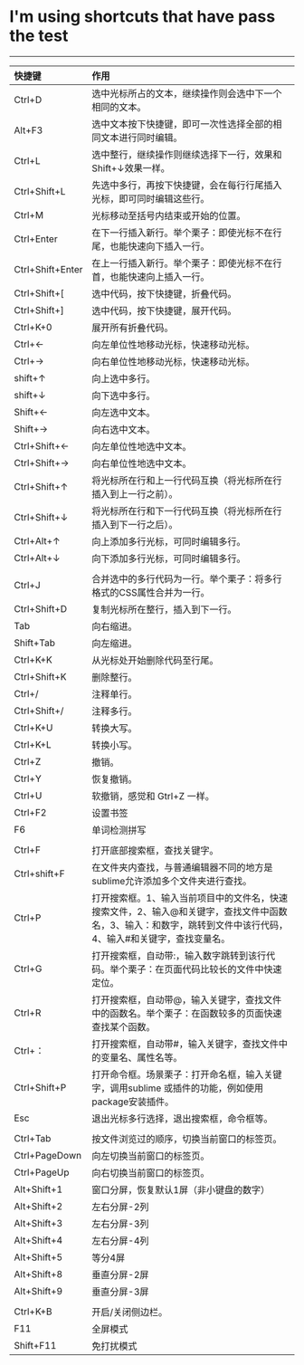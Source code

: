 # I'm using shortcuts that have  pass the test

----------

|快捷键|作用|
|:--------|:----------------------------------------------|
|Ctrl+D|            选中光标所占的文本，继续操作则会选中下一个相同的文本。|
|Alt+F3|            选中文本按下快捷键，即可一次性选择全部的相同文本进行同时编辑。|
|Ctrl+L|            选中整行，继续操作则继续选择下一行，效果和 Shift+↓效果一样。|
|Ctrl+Shift+L|      先选中多行，再按下快捷键，会在每行行尾插入光标，即可同时编辑这些行。|
|Ctrl+M|            光标移动至括号内结束或开始的位置。|
|Ctrl+Enter|        在下一行插入新行。举个栗子：即使光标不在行尾，也能快速向下插入一行。|
|Ctrl+Shift+Enter|  在上一行插入新行。举个栗子：即使光标不在行首，也能快速向上插入一行。|
|Ctrl+Shift+[|      选中代码，按下快捷键，折叠代码。|
|Ctrl+Shift+]|      选中代码，按下快捷键，展开代码。|
|Ctrl+K+0|          展开所有折叠代码。|
|Ctrl+←|            向左单位性地移动光标，快速移动光标。|
|Ctrl+→|            向右单位性地移动光标，快速移动光标。|
|shift+↑|           向上选中多行。|
|shift+↓|           向下选中多行。|
|Shift+←|           向左选中文本。|
|Shift+→|           向右选中文本。|
|Ctrl+Shift+←|      向左单位性地选中文本。|
|Ctrl+Shift+→|      向右单位性地选中文本。|
|Ctrl+Shift+↑|      将光标所在行和上一行代码互换（将光标所在行插入到上一行之前）。|
|Ctrl+Shift+↓|      将光标所在行和下一行代码互换（将光标所在行插入到下一行之后）。|
|Ctrl+Alt+↑|        向上添加多行光标，可同时编辑多行。|
|Ctrl+Alt+↓|        向下添加多行光标，可同时编辑多行。|
| | |
|Ctrl+J|            合并选中的多行代码为一行。举个栗子：将多行格式的CSS属性合并为一行。|
|Ctrl+Shift+D|      复制光标所在整行，插入到下一行。|
|Tab|               向右缩进。|
|Shift+Tab|         向左缩进。|
|Ctrl+K+K|          从光标处开始删除代码至行尾。|
|Ctrl+Shift+K|      删除整行。|
|Ctrl+/|            注释单行。|
|Ctrl+Shift+/|      注释多行。|
|Ctrl+K+U|          转换大写。|
|Ctrl+K+L|          转换小写。|
|Ctrl+Z|            撤销。|
|Ctrl+Y|            恢复撤销。|
|Ctrl+U|            软撤销，感觉和 Gtrl+Z 一样。|
|Ctrl+F2|           设置书签|
|F6|                单词检测拼写|
| | |
|Ctrl+F|            打开底部搜索框，查找关键字。|
|Ctrl+shift+F|      在文件夹内查找，与普通编辑器不同的地方是sublime允许添加多个文件夹进行查找。|
|Ctrl+P|            打开搜索框。1、输入当前项目中的文件名，快速搜索文件，2、输入@和关键字，查找文件中函数名，3、输入：和数字，跳转到文件中该行代码，4、输入#和关键字，查找变量名。|
|Ctrl+G|            打开搜索框，自动带:，输入数字跳转到该行代码。举个栗子：在页面代码比较长的文件中快速定位。|
|Ctrl+R|            打开搜索框，自动带@，输入关键字，查找文件中的函数名。举个栗子：在函数较多的页面快速查找某个函数。|
|Ctrl+：|           打开搜索框，自动带#，输入关键字，查找文件中的变量名、属性名等。|
|Ctrl+Shift+P|      打开命令框。场景栗子：打开命名框，输入关键字，调用sublime 或插件的功能，例如使用package安装插件。|
|Esc|               退出光标多行选择，退出搜索框，命令框等。|
| | |
|Ctrl+Tab|          按文件浏览过的顺序，切换当前窗口的标签页。|
|Ctrl+PageDown|     向左切换当前窗口的标签页。|
|Ctrl+PageUp|       向右切换当前窗口的标签页。|
|Alt+Shift+1|       窗口分屏，恢复默认1屏（非小键盘的数字）|
|Alt+Shift+2|       左右分屏-2列|
|Alt+Shift+3|       左右分屏-3列|
|Alt+Shift+4|       左右分屏-4列|
|Alt+Shift+5|       等分4屏|
|Alt+Shift+8|       垂直分屏-2屏|
|Alt+Shift+9|       垂直分屏-3屏|
| | |
|Ctrl+K+B|          开启/关闭侧边栏。|
|F11|               全屏模式|
|Shift+F11|         免打扰模式|